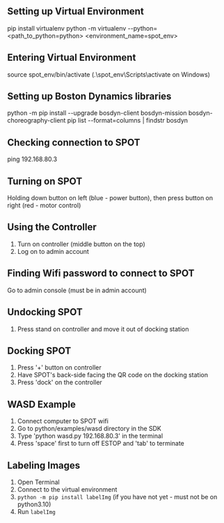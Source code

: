 ## Setting up Virtual Environment

pip install virtualenv
python -m virtualenv --python=<path_to_python=python> <environment_name=spot_env>

## Entering Virtual Environment
source spot_env/bin/activate
(.\spot_env\Scripts\activate on Windows)

## Setting up Boston Dynamics libraries
python -m pip install --upgrade bosdyn-client bosdyn-mission bosdyn-choreography-client
pip list --format=columns | findstr bosdyn

## Checking connection to SPOT
ping 192.168.80.3

## Turning on SPOT
Holding down button on left (blue - power button), then press button on right (red - motor control)

## Using the Controller
1. Turn on controller (middle button on the top)
2. Log on to admin account

## Finding Wifi password to connect to SPOT
Go to admin console (must be in admin account)

## Undocking SPOT
1. Press stand on controller and move it out of docking station

## Docking SPOT
1. Press '+' button on controller
2. Have SPOT's back-side facing the QR code on the docking station
3. Press 'dock' on the controller

## WASD Example
1. Connect computer to SPOT wifi
2. Go to python/examples/wasd directory in the SDK
3. Type 'python wasd.py 192.168.80.3' in the terminal
4. Press 'space' first to turn off ESTOP and 'tab' to terminate

## Labeling Images
1. Open Terminal
2. Connect to the virtual environment
3. `python -m pip install labelImg` (if you have not yet - must not be on python3.10)
4. Run `labelImg`
